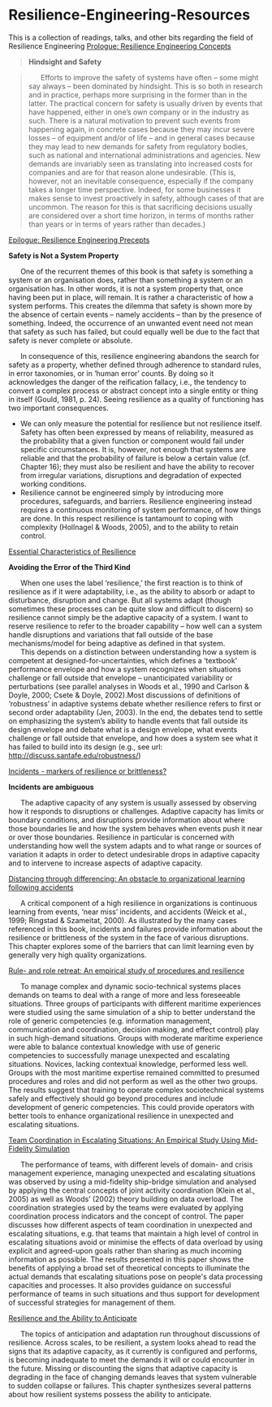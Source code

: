 # Resilience-Engineering-Resources
This is a collection of readings, talks, and other bits regarding the field of Resilience Engineering
[Prologue: Resilience Engineering Concepts](http://erikhollnagel.com/onewebmedia/Prologue.pdf)

> **Hindsight and Safety**

> &nbsp;&nbsp;&nbsp;&nbsp;&nbsp;&nbsp;Efforts to improve the safety of systems have often – some might say
> always – been dominated by hindsight. This is so both in research and
> in practice, perhaps more surprising in the former than in the latter.
> The practical concern for safety is usually driven by events that have
> happened, either in one’s own company or in the industry as such.
> There is a natural motivation to prevent such events from happening
> again, in concrete cases because they may incur severe losses – of
> equipment and/or of life – and in general cases because they may lead
> to new demands for safety from regulatory bodies, such as national and
> international administrations and agencies. New demands are invariably
> seen as translating into increased costs for companies and are for that
> reason alone undesirable. (This is, however, not an inevitable
> consequence, especially if the company takes a longer time perspective.
> Indeed, for some businesses it makes sense to invest proactively in
> safety, although cases of that are uncommon. The reason for this is that
> sacrificing decisions usually are considered over a short time horizon, in
> terms of months rather than years or in terms of years rather than
> decades.)



[Epilogue: Resilience Engineering Precepts](https://www.researchgate.net/publication/265074845_Epilogue_Resilience_Engineering_Precepts)

**Safety is Not a System Property** 

&nbsp;&nbsp;&nbsp;&nbsp;&nbsp;&nbsp;One  of  the  recurrent  themes  of  this  book  is  that  safety  is  something  a  system  or  an  organisation  does,  rather  than  something  a  system  or  an  organisation has.  In  other  words,  it  is  not  a  system  property  that,  once  having been put in place, will remain. It is rather a characteristic of how a system performs. This creates the dilemma that safety is shown more by  the  absence  of  certain  events  –  namely  accidents  –  than  by  the  presence  of  something.  Indeed,  the  occurrence  of  an  unwanted  event  need not mean that safety as such has failed, but could equally well be due to the fact that safety is never complete or absolute. 
	
&nbsp;&nbsp;&nbsp;&nbsp;&nbsp;&nbsp;In consequence of this, resilience engineering abandons the search for safety as a property, whether defined through adherence to standard rules,  in  error  taxonomies,  or  in  ‘human  error’  counts.  By  doing  so  it  acknowledges  the  danger  of  the  reification  fallacy,  i.e.,  the  tendency  to  convert  a  complex  process  or  abstract  concept  into  a  single  entity  or  thing  in  itself  (Gould,  1981,  p.  24).  Seeing  resilience  as  a  quality  of  functioning has two important consequences.

* We  can  only  measure  the  potential  for  resilience  but  not  resilience  itself.  Safety  has  often  been  expressed  by  means  of  reliability,  measured  as  the  probability  that  a  given  function  or  component  would fail under specific circumstances. It is, however, not enough that systems are reliable and that the probability of failure is below a certain value (cf. Chapter 16); they must also be resilient and have the  ability  to  recover  from  irregular  variations,  disruptions  and  degradation of expected working conditions.
* Resilience   cannot   be   engineered   simply   by   introducing   more   procedures, safeguards, and barriers. Resilience engineering instead requires  a  continuous  monitoring  of  system  performance,  of  how  things  are  done.  In  this  respect  resilience  is  tantamount  to  coping  with  complexity  (Hollnagel  &  Woods,  2005),  and  to  the  ability  to  retain control. 

[Essential Characteristics of Resilience](https://www.researchgate.net/publication/284328979_Essential_characteristics_of_resilience) 

**Avoiding the Error of the Third Kind**

&nbsp;&nbsp;&nbsp;&nbsp;&nbsp;&nbsp;When  one  uses  the  label  ‘resilience,’  the  first  reaction  is  to  think  of  resilience as if it were adaptability, i.e., as the ability to absorb or adapt to  disturbance,  disruption  and  change.  But  all  systems  adapt  (though  sometimes these processes can be quite slow and difficult to discern) so resilience cannot simply be the adaptive capacity of a system. I want to reserve  resilience  to  refer  to  the  broader  capability  –  how  well  can  a  system  handle  disruptions  and  variations  that  fall  outside  of  the  base  mechanisms/model for being adaptive as defined in that system.  
&nbsp;&nbsp;&nbsp;&nbsp;&nbsp;&nbsp;This depends on a distinction between understanding how a system is  competent  at  designed-for-uncertainties,  which  defines  a  ‘textbook’  performance  envelope  and  how  a  system  recognizes  when  situations  challenge  or  fall  outside  that  envelope  –  unanticipated  variability  or  perturbations (see parallel analyses in Woods et al., 1990 and Carlson & Doyle,  2000;  Csete  &  Doyle,  2002).Most  discussions  of  definitions  of  ‘robustness’ in adaptive systems debate whether resilience refers to first or second order adaptability (Jen, 2003). In the end, the debates tend to settle  on  emphasizing  the  system’s  ability  to  handle  events  that  fall  outside its design envelope and debate what is a design envelope, what events  challenge  or  fall  outside  that  envelope,  and  how  does  a  system  see   what   it   has   failed   to   build   into   its   design   (e.g.,   see   url:   http://discuss.santafe.edu/robustness/)  


[Incidents - markers of resilience or brittleness?](https://www.researchgate.net/publication/292504952_Incidents_-_markers_of_resilience_or_brittleness)

**Incidents are ambiguous**

&nbsp;&nbsp;&nbsp;&nbsp;&nbsp;&nbsp;The  adaptive  capacity  of  any  system  is  usually  assessed  by  observing  how  it  responds  to  disruptions  or  challenges.  Adaptive  capacity  has  limits  or  boundary  conditions,  and  disruptions  provide  information  about  where  those  boundaries  lie  and  how  the  system  behaves  when  events push it near or over those boundaries. Resilience in particular is concerned with understanding how well the system adapts and to what range  or  sources  of  variation  it  adapts  in  order  to  detect  undesirable  drops  in  adaptive  capacity  and  to  intervene  to  increase  aspects  of  adaptive capacity. 



[Distancing through differencing: An obstacle to organizational learning following accidents](https://www.researchgate.net/publication/292504703_Distancing_through_differencing_An_obstacle_to_organizational_learning_following_accidents)
 
&nbsp;&nbsp;&nbsp;&nbsp;&nbsp;&nbsp;A critical component of a high resilience in organizations is continuous learning from events, ‘near miss’ incidents, and accidents (Weick et al., 1999;  Ringstad  &  Szameitat,  2000).  As  illustrated  by  the  many  cases  referenced  in  this  book,  incidents  and  failures  provide  information  about  the  resilience  or  brittleness  of  the  system  in  the  face  of  various  disruptions.  This  chapter  explores  some  of  the  barriers  that  can  limit  learning even by generally very high quality organizations.   


[Rule- and role retreat: An empirical study of procedures and resilience](https://www.researchgate.net/publication/50917226_Rule-_and_role_retreat_An_empirical_study_of_procedures_and_resilience)

&nbsp;&nbsp;&nbsp;&nbsp;&nbsp;&nbsp;To manage complex and dynamic socio-technical systems places demands on teams to deal with a range of more and less foreseeable situations. Three groups of participants with different maritime experiences were studied using the same simulation of a ship to better understand the role of generic competencies (e.g. information management, communication and coordination, decision making, and effect control) play in such high-demand situations. Groups with moderate maritime experience were able to balance contextual knowledge with use of generic competencies to successfully manage unexpected and escalating situations. Novices, lacking contextual knowledge, performed less well. Groups with the most maritime expertise remained committed to presumed procedures and roles and did not perform as well as the other two groups. The results suggest that training to operate complex sociotechnical systems safely and effectively should go beyond procedures and include development of generic competencies. This could provide operators with better tools to enhance organizational resilience in unexpected and escalating situations. 


[Team Coordination in Escalating Situations: An Empirical Study Using Mid-Fidelity
Simulation](http://portal.research.lu.se/ws/files/1376441/3014838.pdf)


&nbsp;&nbsp;&nbsp;&nbsp;&nbsp;&nbsp;The performance of teams, with different levels of domain- and crisis management experience, managing unexpected and escalating situations was observed by using a mid-fidelity ship-bridge simulation and analysed by applying the central concepts of joint activity coordination (Klein et al., 2005) as well as Woods’ (2002) theory building on data overload. The coordination strategies used by the teams were evaluated by applying coordination process indicators and the concept of control. The paper discusses how different aspects of team coordination in unexpected and escalating situations, e.g. that teams that maintain a high level of control in escalating situations avoid or minimise the effects of data overload by using explicit and agreed-upon goals rather than sharing as much incoming information as possible. The results presented in this paper shows the
benefits of applying a broad set of theoretical concepts to illuminate the actual demands that escalating situations pose on people's data processing capacities and processes. It also provides guidance on successful performance of teams in such situations and thus support for development of successful strategies for management of them.

[Resilience and the Ability to Anticipate](https://www.researchgate.net/profile/David_Woods11/publication/285487326_Resilience_and_the_ability_to_anticipate/links/5742fb8308ae9ace8418b7f8/Resilience-and-the-ability-to-anticipate.pdf)

&nbsp;&nbsp;&nbsp;&nbsp;&nbsp;&nbsp;The topics   of   anticipation   and   adaptation   run   throughout discussions  of  resilience.  Across  scales, to  be  resilient,  a  system looks  ahead  to  read  the  signs  that  its  adaptive  capacity,  as it currently  is  configured  and  performs,  is  becoming    inadequate  to meet the demands it will or could encounter in the future.  Missing or  discounting  the  signs  that  adaptive  capacity  is  degrading  in  the face of changing demands leaves that system vulnerable to sudden collapse or failures. This chapter synthesizes several patterns about how resilient systems possess the ability to anticipate.
